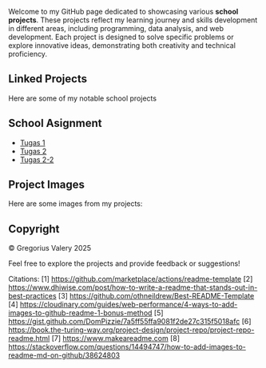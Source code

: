 Welcome to my GitHub page dedicated to showcasing various **school projects**. These projects reflect my learning journey and skills development in different areas, including programming, data analysis, and web development. Each project is designed to solve specific problems or explore innovative ideas, demonstrating both creativity and technical proficiency.

## Linked Projects
Here are some of my notable school projects


## School Asignment
- [Tugas 1](Tugas1.html)
- [Tugas 2](Tugas2.html)
- [Tugas 2-2](Tugas2-2.html)
  
## Project Images
Here are some images from my projects:


## Copyright
© Gregorius Valery 2025

Feel free to explore the projects and provide feedback or suggestions!

Citations:
[1] https://github.com/marketplace/actions/readme-template
[2] https://www.dhiwise.com/post/how-to-write-a-readme-that-stands-out-in-best-practices
[3] https://github.com/othneildrew/Best-README-Template
[4] https://cloudinary.com/guides/web-performance/4-ways-to-add-images-to-github-readme-1-bonus-method
[5] https://gist.github.com/DomPizzie/7a5ff55ffa9081f2de27c315f5018afc
[6] https://book.the-turing-way.org/project-design/project-repo/project-repo-readme.html
[7] https://www.makeareadme.com
[8] https://stackoverflow.com/questions/14494747/how-to-add-images-to-readme-md-on-github/38624803
